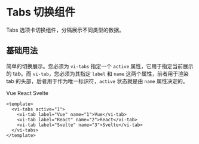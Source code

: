 # Tabs 切换组件

Tabs 选项卡切换组件，分隔展示不同类型的数据。

## 基础用法

简单的切换展示。您必须为 `vi-tabs` 指定一个 `active` 属性，它用于指定当前展示的 tab。而 `vi-tab`，您必须为其指定 `label` 和 `name` 这两个属性，前者用于渲染 tab 的头部，后者用于作为唯一标识符，`active` 状态就是由 `name` 属性决定的。

<vi-tabs active="1">
  <vi-tab label="Vue" name="1">Vue</vi-tab>
  <vi-tab label="React" name="2">React</vi-tab>
  <vi-tab label="Svelte" name="3">Svelte</vi-tab>
</vi-tabs>

```vue
<template>
  <vi-tabs active="1">
    <vi-tab label="Vue" name="1">Vue</vi-tab>
    <vi-tab label="React" name="2">React</vi-tab>
    <vi-tab label="Svelte" name="3">Svelte</vi-tab>
  </vi-tabs>
</template>
```
